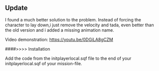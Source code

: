 
## Update

I found a much better solution to the problem. Instead of forcing the character to lay down,i just remove the velocity and tada, even better than the old version and i added a missing animation name.

Video demonstration: https://youtu.be/0DGiLA8gCZM

####>>>> Installation

Add the code from the initplayerlocal.sqf file to the end of your initplayerlocal.sqf of your mission-file.
